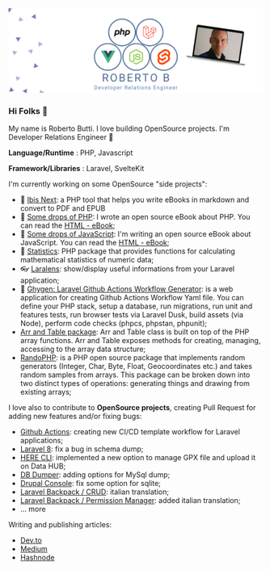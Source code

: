 
[![Roberto](https://github.com/roberto-butti/roberto-butti/raw/master/roberto-butti-php-laravel-vue-js-svelte-cover2.png)](https://github.com/roberto-butti)

### Hi Folks 👋

My name is Roberto Butti.
I love building OpenSource projects.
I'm Developer Relations Engineer 🥑

__Language/Runtime__ : PHP, Javascript

__Framework/Libraries__ : Laravel, SvelteKit

I'm currently working on some OpenSource "side projects":
- 📖 [Ibis Next](https://github.com/Hi-Folks/ibis-next): a PHP tool that helps you write eBooks in markdown and convert to PDF and EPUB
- 📖 [Some drops of PHP](https://github.com/roberto-butti/some-drops-of-php): I wrote an open source eBook about PHP. You can read the [HTML - eBook](https://drops-of-php.hi-folks.dev/);
- 📖 [Some drops of JavaScript](https://github.com/roberto-butti/some-drops-of-javascript): I'm writing an open source eBook about JavaScript. You can read the [HTML - eBook](https://some-drops-of-javascript.vercel.app/);
- :abacus: [Statistics](https://github.com/Hi-Folks/statistics): PHP package that provides functions for calculating mathematical statistics of numeric data;
- :eyeglasses: [Laralens](https://github.com/Hi-Folks/lara-lens): show/display useful informations from your Laravel application;
- :robot: [Ghygen: Laravel Github Actions Workflow Generator](https://github.com/Hi-Folks/gh-actions-yaml-generator): is a web application for creating Github Actions Workflow Yaml file. You can define your PHP stack, setup a database, run migrations, run unit and features tests, run browser tests via Laravel Dusk, build assets (via Node), perform code checks (phpcs, phpstan, phpunit);
- [Arr and Table package](https://github.com/Hi-Folks/array/): Arr and Table class is built on top of the PHP array functions. Arr and Table exposes methods for creating, managing, accessing to the array data structure;
- [RandoPHP](https://github.com/Hi-Folks/rando-php): is a PHP open source package that implements random generators (Integer, Char, Byte, Float, Geocoordinates etc.) and takes random samples from arrays. This package can be broken down into two distinct types of operations: generating things and drawing from existing arrays;


I love also to contribute to __OpenSource projects__, creating Pull Request for adding new features and/or fixing bugs:
- [Github Actions](https://github.com/actions/starter-workflows): creating new CI/CD template workflow for Laravel applications;
- [Laravel 8](https://github.com/laravel/framework): fix a bug in schema dump;
- [HERE CLI](https://github.com/heremaps/here-cli): implemented a new option to manage GPX file and upload it on Data HUB;
- [DB Dumper](https://github.com/spatie/db-dumper): adding options for MySql dump;
- [Drupal Console](https://github.com/hechoendrupal/drupal-console): fix some option for sqlite;
- [Laravel Backpack / CRUD](https://github.com/Laravel-Backpack/CRUD): italian translation;
- [Laravel Backpack / Permission Manager](https://github.com/Laravel-Backpack/PermissionManager): added italian translation;
- ... more

Writing and publishing articles:

- [Dev.to](https://dev.to/robertobutti)
- [Medium](https://medium.com/@robertodev)
- [Hashnode](https://hi-folks.hashnode.dev/)


